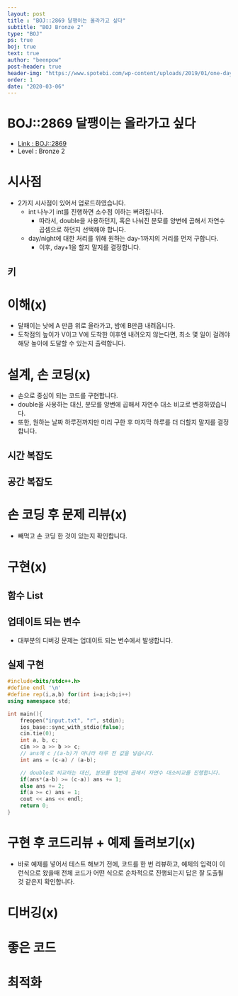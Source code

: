 ```yaml
---
layout: post
title : "BOJ::2869 달팽이는 올라가고 싶다"
subtitle: "BOJ Bronze 2"
type: "BOJ"
ps: true
boj: true
text: true
author: "beenpow"
post-header: true
header-img: "https://www.spotebi.com/wp-content/uploads/2019/01/one-day-day-one-workout-motivation-spotebi.jpg"
order: 1
date: "2020-03-06"
---
```



# BOJ::2869 달팽이는 올라가고 싶다
- [Link : BOJ::2869](https://www.acmicpc.net/problem/2869)
- Level : Bronze 2

# 시사점
- 2가지 시사점이 있어서 업로드하였습니다.
  - int 나누기 int를 진행하면 소수점 이하는 버려집니다.
    - 따라서, double을 사용하던지, 혹은 나눠진 분모를 양변에 곱해서 자연수 곱셈으로 하던지 선택해야
      합니다.
  - day/night에 대한 처리를 위해 원하는 day-1까지의 거리를 먼저 구합니다.
    - 이후, day+1을 할지 말지를 결정합니다.

## 키

# 이해(x)
- 달패이는 낮에 A 만큼 위로 올라가고, 밤에 B만큼 내려옵니다.
- 도착점의 높이가 V이고 V에 도착한 이후엔 내려오지 않는다면, 최소 몇 일이 걸려야 해당 높이에 도달할
  수 있는지 출력합니다.

# 설계, 손 코딩(x)
- 손으로 중심이 되는 코드를 구현합니다.
- double을 사용하는 대신, 분모를 양변에 곱해서 자연수 대소 비교로 변경하였습니다.
- 또한, 원하는 날짜 하루전까지만 미리 구한 후 마지막 하루를 더 더할지 말지를 결정합니다.

## 시간 복잡도

## 공간 복잡도

# 손 코딩 후 문제 리뷰(x)
- 빼먹고 손 코딩 한 것이 있는지 확인합니다.

# 구현(x)

## 함수 List 

## 업데이트 되는 변수
- 대부분의 디버깅 문제는 업데이트 되는 변수에서 발생합니다.

## 실제 구현 

```cpp
#include<bits/stdc++.h>
#define endl '\n'
#define rep(i,a,b) for(int i=a;i<b;i++)
using namespace std;

int main(){
    freopen("input.txt", "r", stdin);
    ios_base::sync_with_stdio(false);
    cin.tie(0);
    int a, b, c;
    cin >> a >> b >> c;
    // ans에 c /(a-b)가 아니라 하루 전 값을 넣습니다.
    int ans = (c-a) / (a-b);

    // double로 비교하는 대신, 분모를 양변에 곱해서 자연수 대소비교를 진행합니다.
    if(ans*(a-b) >= (c-a)) ans += 1;
    else ans += 2;
    if(a >= c) ans = 1;
    cout << ans << endl;
    return 0;
}
```

# 구현 후 코드리뷰 + 예제 돌려보기(x)
- 바로 예제를 넣어서 테스트 해보기 전에, 코드를 한 번 리뷰하고, 예제의 입력이 이런식으로 왔을때
  전체 코드가 어떤 식으로 순차적으로 진행되는지 답은 잘 도출될 것 같은지 확인합니다.

# 디버깅(x)

# 좋은 코드

# 최적화
